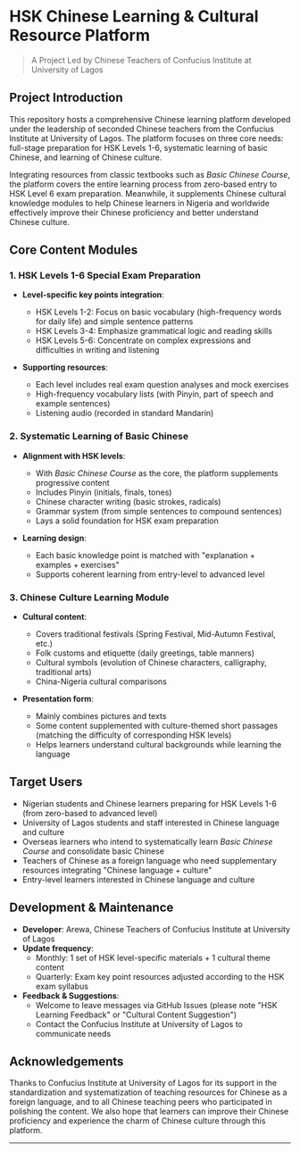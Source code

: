 # HSK Chinese Learning & Cultural Resource Platform

> A Project Led by Chinese Teachers of Confucius Institute at University of Lagos

## Project Introduction

This repository hosts a comprehensive Chinese learning platform developed under the leadership of seconded Chinese teachers from the Confucius Institute at University of Lagos. The platform focuses on three core needs: full-stage preparation for HSK Levels 1-6, systematic learning of basic Chinese, and learning of Chinese culture.

Integrating resources from classic textbooks such as *Basic Chinese Course*, the platform covers the entire learning process from zero-based entry to HSK Level 6 exam preparation. Meanwhile, it supplements Chinese cultural knowledge modules to help Chinese learners in Nigeria and worldwide effectively improve their Chinese proficiency and better understand Chinese culture.

## Core Content Modules

### 1. HSK Levels 1-6 Special Exam Preparation

- **Level-specific key points integration**:
  - HSK Levels 1-2: Focus on basic vocabulary (high-frequency words for daily life) and simple sentence patterns
  - HSK Levels 3-4: Emphasize grammatical logic and reading skills
  - HSK Levels 5-6: Concentrate on complex expressions and difficulties in writing and listening

- **Supporting resources**:
  - Each level includes real exam question analyses and mock exercises
  - High-frequency vocabulary lists (with Pinyin, part of speech and example sentences)
  - Listening audio (recorded in standard Mandarin)

### 2. Systematic Learning of Basic Chinese

- **Alignment with HSK levels**:
  - With *Basic Chinese Course* as the core, the platform supplements progressive content
  - Includes Pinyin (initials, finals, tones)
  - Chinese character writing (basic strokes, radicals)
  - Grammar system (from simple sentences to compound sentences)
  - Lays a solid foundation for HSK exam preparation

- **Learning design**:
  - Each basic knowledge point is matched with "explanation + examples + exercises"
  - Supports coherent learning from entry-level to advanced level

### 3. Chinese Culture Learning Module

- **Cultural content**:
  - Covers traditional festivals (Spring Festival, Mid-Autumn Festival, etc.)
  - Folk customs and etiquette (daily greetings, table manners)
  - Cultural symbols (evolution of Chinese characters, calligraphy, traditional arts)
  - China-Nigeria cultural comparisons

- **Presentation form**:
  - Mainly combines pictures and texts
  - Some content supplemented with culture-themed short passages (matching the difficulty of corresponding HSK levels)
  - Helps learners understand cultural backgrounds while learning the language

## Target Users

- Nigerian students and Chinese learners preparing for HSK Levels 1-6 (from zero-based to advanced level)
- University of Lagos students and staff interested in Chinese language and culture
- Overseas learners who intend to systematically learn *Basic Chinese Course* and consolidate basic Chinese
- Teachers of Chinese as a foreign language who need supplementary resources integrating "Chinese language + culture"
- Entry-level learners interested in Chinese language and culture

## Development & Maintenance

- **Developer**: Arewa, Chinese Teachers of Confucius Institute at University of Lagos
- **Update frequency**:
  - Monthly: 1 set of HSK level-specific materials + 1 cultural theme content
  - Quarterly: Exam key point resources adjusted according to the HSK exam syllabus
- **Feedback & Suggestions**:
  - Welcome to leave messages via GitHub Issues (please note "HSK Learning Feedback" or "Cultural Content Suggestion")
  - Contact the Confucius Institute at University of Lagos to communicate needs

## Acknowledgements

Thanks to Confucius Institute at University of Lagos for its support in the standardization and systematization of teaching resources for Chinese as a foreign language, and to all Chinese teaching peers who participated in polishing the content. We also hope that learners can improve their Chinese proficiency and experience the charm of Chinese culture through this platform.

---

